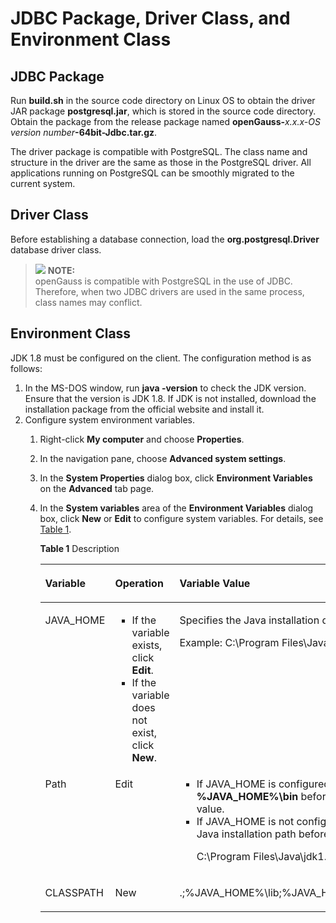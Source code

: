 # JDBC Package, Driver Class, and Environment Class<a name="EN-US_TOPIC_0244720259"></a>

## JDBC Package<a name="en-us_topic_0237120378_en-us_topic_0213179123_en-us_topic_0189249669_en-us_topic_0059778950_s9694406852de4db0afcc99b19079f446"></a>

Run  **build.sh**  in the source code directory on Linux OS to obtain the driver JAR package  **postgresql.jar**, which is stored in the source code directory. Obtain the package from the release package named  **openGauss-**_x.x.x-OS version number_**-64bit-Jdbc.tar.gz**.

The driver package is compatible with PostgreSQL. The class name and structure in the driver are the same as those in the PostgreSQL driver. All applications running on PostgreSQL can be smoothly migrated to the current system.

## Driver Class<a name="en-us_topic_0237120378_en-us_topic_0213179123_en-us_topic_0189249669_en-us_topic_0059778950_s103697559c8d4cb68f396e18e3ae65a9"></a>

Before establishing a database connection, load the  **org.postgresql.Driver**  database driver class.

>![](public_sys-resources/icon-note.gif) **NOTE:**   
>openGauss is compatible with PostgreSQL in the use of JDBC. Therefore, when two JDBC drivers are used in the same process, class names may conflict.  

## Environment Class<a name="en-us_topic_0237120378_en-us_topic_0213179123_section20655192913405"></a>

JDK 1.8 must be configured on the client. The configuration method is as follows:

1.  In the MS-DOS window, run  **java -version**  to check the JDK version. Ensure that the version is JDK 1.8. If JDK is not installed, download the installation package from the official website and install it.
2.  Configure system environment variables.
    1.  Right-click  **My computer**  and choose  **Properties**.
    2.  In the navigation pane, choose  **Advanced system settings**.
    3.  In the  **System Properties**  dialog box, click  **Environment Variables**  on the  **Advanced**  tab page.
    4.  In the  **System variables**  area of the  **Environment Variables**  dialog box, click  **New**  or  **Edit**  to configure system variables. For details, see  [Table 1](#en-us_topic_0237120378_en-us_topic_0213179123_table1625616152473).

        **Table  1**  Description

        <a name="en-us_topic_0237120378_en-us_topic_0213179123_table1625616152473"></a>
        <table><thead align="left"><tr id="en-us_topic_0237120378_en-us_topic_0213179123_row1525719152472"><th class="cellrowborder" valign="top" width="15.701570157015702%" id="mcps1.2.4.1.1"><p id="en-us_topic_0237120378_en-us_topic_0213179123_p52573155477"><a name="en-us_topic_0237120378_en-us_topic_0213179123_p52573155477"></a><a name="en-us_topic_0237120378_en-us_topic_0213179123_p52573155477"></a>Variable</p>
        </th>
        <th class="cellrowborder" valign="top" width="32.753275327532755%" id="mcps1.2.4.1.2"><p id="en-us_topic_0237120378_en-us_topic_0213179123_p525713159478"><a name="en-us_topic_0237120378_en-us_topic_0213179123_p525713159478"></a><a name="en-us_topic_0237120378_en-us_topic_0213179123_p525713159478"></a>Operation</p>
        </th>
        <th class="cellrowborder" valign="top" width="51.54515451545154%" id="mcps1.2.4.1.3"><p id="en-us_topic_0237120378_en-us_topic_0213179123_p8257141544718"><a name="en-us_topic_0237120378_en-us_topic_0213179123_p8257141544718"></a><a name="en-us_topic_0237120378_en-us_topic_0213179123_p8257141544718"></a>Variable Value</p>
        </th>
        </tr>
        </thead>
        <tbody><tr id="en-us_topic_0237120378_en-us_topic_0213179123_row925712153479"><td class="cellrowborder" valign="top" width="15.701570157015702%" headers="mcps1.2.4.1.1 "><p id="en-us_topic_0237120378_en-us_topic_0213179123_p182575153474"><a name="en-us_topic_0237120378_en-us_topic_0213179123_p182575153474"></a><a name="en-us_topic_0237120378_en-us_topic_0213179123_p182575153474"></a>JAVA_HOME</p>
        </td>
        <td class="cellrowborder" valign="top" width="32.753275327532755%" headers="mcps1.2.4.1.2 "><a name="en-us_topic_0237120378_en-us_topic_0213179123_ul16913207507"></a><a name="en-us_topic_0237120378_en-us_topic_0213179123_ul16913207507"></a><ul id="en-us_topic_0237120378_en-us_topic_0213179123_ul16913207507"><li>If the variable exists, click <strong id="b12700112525214"><a name="b12700112525214"></a><a name="b12700112525214"></a>Edit</strong>.</li><li>If the variable does not exist, click <strong id="b77041287523"><a name="b77041287523"></a><a name="b77041287523"></a>New</strong>.</li></ul>
        </td>
        <td class="cellrowborder" valign="top" width="51.54515451545154%" headers="mcps1.2.4.1.3 "><p id="en-us_topic_0237120378_en-us_topic_0213179123_p0217595132"><a name="en-us_topic_0237120378_en-us_topic_0213179123_p0217595132"></a><a name="en-us_topic_0237120378_en-us_topic_0213179123_p0217595132"></a>Specifies the Java installation directory.</p>
        <p id="en-us_topic_0237120378_en-us_topic_0213179123_p1981211652"><a name="en-us_topic_0237120378_en-us_topic_0213179123_p1981211652"></a><a name="en-us_topic_0237120378_en-us_topic_0213179123_p1981211652"></a>Example: C:\Program Files\Java\jdk1.8.0_131</p>
        </td>
        </tr>
        <tr id="en-us_topic_0237120378_en-us_topic_0213179123_row5257111564711"><td class="cellrowborder" valign="top" width="15.701570157015702%" headers="mcps1.2.4.1.1 "><p id="en-us_topic_0237120378_en-us_topic_0213179123_p1325721584719"><a name="en-us_topic_0237120378_en-us_topic_0213179123_p1325721584719"></a><a name="en-us_topic_0237120378_en-us_topic_0213179123_p1325721584719"></a>Path</p>
        </td>
        <td class="cellrowborder" valign="top" width="32.753275327532755%" headers="mcps1.2.4.1.2 "><p id="en-us_topic_0237120378_en-us_topic_0213179123_p7257191511477"><a name="en-us_topic_0237120378_en-us_topic_0213179123_p7257191511477"></a><a name="en-us_topic_0237120378_en-us_topic_0213179123_p7257191511477"></a>Edit</p>
        </td>
        <td class="cellrowborder" valign="top" width="51.54515451545154%" headers="mcps1.2.4.1.3 "><a name="en-us_topic_0237120378_en-us_topic_0213179123_ul108931343135117"></a><a name="en-us_topic_0237120378_en-us_topic_0213179123_ul108931343135117"></a><ul id="en-us_topic_0237120378_en-us_topic_0213179123_ul108931343135117"><li>If JAVA_HOME is configured, add <strong id="b16696183317522"><a name="b16696183317522"></a><a name="b16696183317522"></a>%JAVA_HOME%\bin</strong> before the variable value.</li><li>If JAVA_HOME is not configured, add the full Java installation path before the variable value:<p id="en-us_topic_0237120378_en-us_topic_0213179123_p54286393517"><a name="en-us_topic_0237120378_en-us_topic_0213179123_p54286393517"></a><a name="en-us_topic_0237120378_en-us_topic_0213179123_p54286393517"></a>C:\Program Files\Java\jdk1.8.0_131\bin;</p>
        </li></ul>
        </td>
        </tr>
        <tr id="en-us_topic_0237120378_en-us_topic_0213179123_row325881510471"><td class="cellrowborder" valign="top" width="15.701570157015702%" headers="mcps1.2.4.1.1 "><p id="en-us_topic_0237120378_en-us_topic_0213179123_p1625812150476"><a name="en-us_topic_0237120378_en-us_topic_0213179123_p1625812150476"></a><a name="en-us_topic_0237120378_en-us_topic_0213179123_p1625812150476"></a>CLASSPATH</p>
        </td>
        <td class="cellrowborder" valign="top" width="32.753275327532755%" headers="mcps1.2.4.1.2 "><p id="en-us_topic_0237120378_en-us_topic_0213179123_p13527826155219"><a name="en-us_topic_0237120378_en-us_topic_0213179123_p13527826155219"></a><a name="en-us_topic_0237120378_en-us_topic_0213179123_p13527826155219"></a>New</p>
        </td>
        <td class="cellrowborder" valign="top" width="51.54515451545154%" headers="mcps1.2.4.1.3 "><p id="en-us_topic_0237120378_en-us_topic_0213179123_p1325841534712"><a name="en-us_topic_0237120378_en-us_topic_0213179123_p1325841534712"></a><a name="en-us_topic_0237120378_en-us_topic_0213179123_p1325841534712"></a>.;%JAVA_HOME%\lib;%JAVA_HOME%\lib\tools.jar;</p>
        </td>
        </tr>
        </tbody>
        </table>



